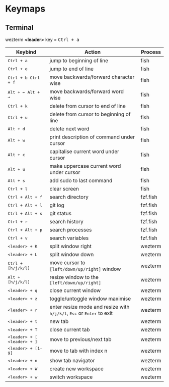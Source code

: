 # Keymaps

## Terminal

wezterm **\<leader\>** key = <kbd>Ctrl + a</kbd>

| Keybind                                               | Action                                                                                           | Process  |
| ----------------------------------------------------- | ------------------------------------------------------------------------------------------------ | -------- |
| <kbd>Ctrl + a </kbd>                                  | jump to beginning of line                                                                        | fish     |
| <kbd>Ctrl + e </kbd>                                  | jump to end of line                                                                              | fish     |
| <kbd>Ctrl + b </kbd> <kbd>Ctrl + f </kbd>             | move backwards/forward character wise                                                            | fish     |
| <kbd>Alt + ← </kbd> <kbd>Alt + → </kbd>               | move backwards/forward word wise                                                                 | fish     |
| <kbd>Ctrl + k </kbd>                                  | delete from cursor to end of line                                                                | fish     |
| <kbd>Ctrl + u </kbd>                                  | delete from cursor to beginning of line                                                          | fish     |
| <kbd>Alt + d </kbd>                                   | delete next word                                                                                 | fish     |
| <kbd>Alt + w </kbd>                                   | print description of command under cursor                                                        | fish     |
| <kbd>Alt + c </kbd>                                   | capitalise current word under cursor                                                             | fish     |
| <kbd>Alt + u </kbd>                                   | make uppercase current word under cursor                                                         | fish     |
| <kbd>Alt + s </kbd>                                   | add sudo to last command                                                                         | fish     |
| <kbd>Ctrl + l </kbd>                                  | clear screen                                                                                     | fish     |
| <kbd>Ctrl + Alt + f </kbd>                            | search directory                                                                                 | fzf.fish |
| <kbd>Ctrl + Alt + l </kbd>                            | git log                                                                                          | fzf.fish |
| <kbd>Ctrl + Alt + s </kbd>                            | git status                                                                                       | fzf.fish |
| <kbd>Ctrl + r </kbd>                                  | search history                                                                                   | fzf.fish |
| <kbd>Ctrl + Alt + p </kbd>                            | search processes                                                                                 | fzf.fish |
| <kbd>Ctrl + v </kbd>                                  | search variables                                                                                 | fzf.fish |
| <kbd>\<leader\> + K </kbd>                            | split window right                                                                               | wezterm  |
| <kbd>\<leader\> + L </kbd>                            | split window down                                                                                | wezterm  |
| <kbd>Ctrl + [h/j/k/l] </kbd>                          | move cursor to `[left/down/up/right]` window                                                     | wezterm  |
| <kbd>Alt + [h/j/k/l] </kbd>                           | resize window to the `[left/down/up/right]`                                                      | wezterm  |
| <kbd>\<leader\> + q </kbd>                            | close current window                                                                             | wezterm  |
| <kbd>\<leader\> + z </kbd>                            | toggle/untoggle window maximise                                                                  | wezterm  |
| <kbd>\<leader\> + r </kbd>                            | enter resize mode and resize with <kbd>h/j/k/l</kbd>, <kbd>Esc</kbd> or <kbd>Enter</kbd> to exit | wezterm  |
| <kbd>\<leader\> + t </kbd>                            | new tab                                                                                          | wezterm  |
| <kbd>\<leader\> + T </kbd>                            | close current tab                                                                                | wezterm  |
| <kbd>\<leader\> + [ </kbd> <kbd>\<leader\> + ] </kbd> | move to previous/next tab                                                                        | wezterm  |
| <kbd>\<leader\> + [1-9] </kbd>                        | move to tab with index n                                                                         | wezterm  |
| <kbd>\<leader\> + n </kbd>                            | show tab navigator                                                                               | wezterm  |
| <kbd>\<leader\> + W </kbd>                            | create new workspace                                                                             | wezterm  |
| <kbd>\<leader\> + w </kbd>                            | switch workspace                                                                                 | wezterm  |
